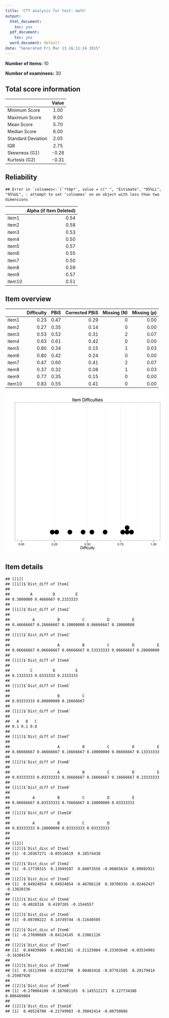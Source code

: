 ```yaml
---
title: 'CTT analysis for test: math'
output:
  html_document:
    toc: yes
  pdf_document:
    toc: yes
  word_document: default
date: "Generated Fri Mar 13 16:11:24 2015"
---
```




**Number of items:** 10

**Number of examinees:** 30


## Total score information


|                   | Value |
|:------------------|:-----:|
|Minimum Score      | 1.00  |
|Maximum Score      | 9.00  |
|Mean Score         | 5.70  |
|Median Score       | 6.00  |
|Standard Deviation | 2.05  |
|IQR                | 2.75  |
|Skewness (G1)      | -0.26 |
|Kurtosis (G2)      | -0.31 |


## Reliability


```
## Error in `colnames<-`(`*tmp*`, value = c(" ", "Estimate", "95%LL", "95%UL", : attempt to set 'colnames' on an object with less than two dimensions
```



|       | Alpha (if Item Deleted)|
|:------|-----------------------:|
|item1  |                    0.54|
|item2  |                    0.58|
|item3  |                    0.53|
|item4  |                    0.50|
|item5  |                    0.57|
|item6  |                    0.55|
|item7  |                    0.50|
|item8  |                    0.59|
|item9  |                    0.57|
|item10 |                    0.51|

## Item overview


|       | Difficulty| PBiS| Corrected PBiS| Missing (N)| Missing (p)|
|:------|----------:|----:|--------------:|-----------:|-----------:|
|item1  |       0.23| 0.47|           0.29|           0|        0.00|
|item2  |       0.27| 0.35|           0.14|           0|        0.00|
|item3  |       0.53| 0.52|           0.31|           2|        0.07|
|item4  |       0.63| 0.61|           0.42|           0|        0.00|
|item5  |       0.80| 0.34|           0.15|           1|        0.03|
|item6  |       0.80| 0.42|           0.24|           0|        0.00|
|item7  |       0.47| 0.60|           0.41|           2|        0.07|
|item8  |       0.37| 0.32|           0.08|           1|        0.03|
|item9  |       0.77| 0.35|           0.15|           0|        0.00|
|item10 |       0.83| 0.55|           0.41|           0|        0.00|

![plot of chunk item_overview](figure/item_overview-1.png) 


## Item details


```
## [[1]]
## [[1]]$`Dist_diff of Item1`
## 
##         A         D         E 
## 0.3000000 0.4666667 0.2333333 
## 
## [[1]]$`Dist_diff of Item2`
## 
##          A          B          C          D          E 
## 0.46666667 0.26666667 0.10000000 0.06666667 0.10000000 
## 
## [[1]]$`Dist_diff of Item3`
## 
##                     A          B          C          D          E 
## 0.06666667 0.06666667 0.06666667 0.53333333 0.06666667 0.20000000 
## 
## [[1]]$`Dist_diff of Item4`
## 
##         C         D         E 
## 0.1333333 0.6333333 0.2333333 
## 
## [[1]]$`Dist_diff of Item5`
## 
##                     B          C 
## 0.03333333 0.80000000 0.16666667 
## 
## [[1]]$`Dist_diff of Item6`
## 
##   A   B   C 
## 0.1 0.1 0.8 
## 
## [[1]]$`Dist_diff of Item7`
## 
##                     A          B          C          D          E 
## 0.06666667 0.46666667 0.16666667 0.10000000 0.06666667 0.13333333 
## 
## [[1]]$`Dist_diff of Item8`
## 
##                     A          B          C          D          E 
## 0.03333333 0.03333333 0.36666667 0.16666667 0.16666667 0.23333333 
## 
## [[1]]$`Dist_diff of Item9`
## 
##          A          B          C          D          E 
## 0.06666667 0.03333333 0.76666667 0.10000000 0.03333333 
## 
## [[1]]$`Dist_diff of Item10`
## 
##          A          B          C          D 
## 0.83333333 0.10000000 0.03333333 0.03333333 
## 
## 
## [[2]]
## [[2]]$`Dist_disc of Item1`
## [1] -0.20367271 -0.05516619  0.28574430
## 
## [[2]]$`Dist_disc of Item2`
## [1] -0.17730315  0.13949107  0.04073556 -0.06065634  0.09892921
## 
## [[2]]$`Dist_disc of Item3`
## [1]  0.04924854  0.04924854 -0.46786110  0.30780336 -0.02462427 -0.13820336
## 
## [[2]]$`Dist_disc of Item4`
## [1] -0.4028316  0.4197265 -0.1544557
## 
## [[2]]$`Dist_disc of Item5`
## [1] -0.08700222  0.14749744 -0.11640505
## 
## [[2]]$`Dist_disc of Item6`
## [1] -0.27690689 -0.04124145  0.23861126
## 
## [[2]]$`Dist_disc of Item7`
## [1]  0.04039889  0.40651381 -0.21125084 -0.23303648 -0.03534903 -0.16304574
## 
## [[2]]$`Dist_disc of Item8`
## [1]  0.16113948 -0.03222790  0.08403416 -0.07761505  0.20179914 -0.25987926
## 
## [[2]]$`Dist_disc of Item9`
## [1] -0.270004109 -0.187601105  0.145512173  0.127734386  0.006469004
## 
## [[2]]$`Dist_disc of Item10`
## [1]  0.40528700 -0.21749983 -0.39042414 -0.08750886
```



